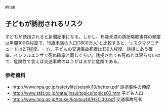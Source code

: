 #risk


## 子どもが誘拐されるリスク

子どもが誘拐されると新聞記事になる。しかし、15歳未満の誘拐略取事件の頻度は年間100件程度で、15歳未満の人口(1800万人)と比較すると、リスクマグニチュードは2.7程度。一方、子どもの交通事故死者は130人程度。誘拐にあう確率、インフルエンザで死ぬ確率と同じぐらい。誘拐されても死ぬとは限らないので、危険性で言えば交通事故のほうがはるかに危険である。


### 参考資料

* http://www.npa.go.jp/safetylife/seianki13/betten.pdf 誘拐事件の頻度
* http://www.stat.go.jp/data/jinsui/topics/topics03.htm 子ども人口
* http://www.npa.go.jp/toukei/koutuu48/H20.30.pdf 交通事故死者




